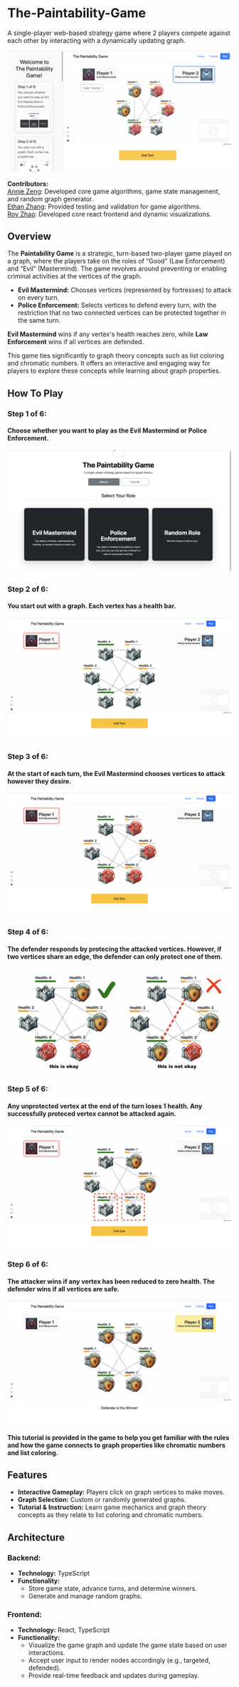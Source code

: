 # The-Paintability-Game

A single-player web-based strategy game where 2 players compete against each other by interacting with a dynamically updating graph.

![demo](demo.png)

**Contributors:**  
[Annie Zeng](https://github.com/wolfywolf7890): Developed core game algorithms, game state management, and random graph generator.  
[Ethan Zhang](https://github.com/): Provided testing and validation for game algorithms.  
[Roy Zhao](https://github.com/JiaqiZhao2004): Developed core react frontend and dynamic visualizations.  

## Overview

The **Paintability Game** is a strategic, turn-based two-player game played on a graph, where the players take on the roles of “Good” (Law Enforcement) and “Evil” (Mastermind). The game revolves around preventing or enabling criminal activities at the vertices of the graph.

- **Evil Mastermind:** Chooses vertices (represented by fortresses) to attack on every turn.
- **Police Enforcement:** Selects vertices to defend every turn, with the restriction that no two connected vertices can be protected together in the same turn.

**Evil Mastermind** wins if any vertex's health reaches zero, while **Law Enforcement** wins if all vertices are defended.

This game ties significantly to graph theory concepts such as list coloring and chromatic numbers. It offers an interactive and engaging way for players to explore these concepts while learning about graph properties.

## How To Play
### Step 1 of 6:
#### Choose whether you want to play as the Evil Mastermind or Police Enforcement.
![Step 1](frontend-react/src/assets/tutorial/01.png)

### Step 2 of 6:
#### You start out with a graph. Each vertex has a health bar.
![Step 2](frontend-react/src/assets/tutorial/02.png)

### Step 3 of 6:
#### At the start of each turn, the Evil Mastermind chooses vertices to attack however they desire.
![Step 3](frontend-react/src/assets/tutorial/03.png)

### Step 4 of 6:
#### The defender responds by protecing the attacked vertices. However, if two vertices share an edge, the defender can only protect one of them.
![Step 4](frontend-react/src/assets/tutorial/04.png)

### Step 5 of 6:
#### Any unprotected vertex at the end of the turn loses 1 health. Any successfully proteced vertex cannot be attacked again.
![Step 5](frontend-react/src/assets/tutorial/05.png)

### Step 6 of 6:
#### The attacker wins if any vertex has been reduced to zero health. The defender wins if all vertices are safe.
![Step 6](frontend-react/src/assets/tutorial/06.png)

#### This tutorial is provided in the game to help you get familiar with the rules and how the game connects to graph properties like chromatic numbers and list coloring.

## Features

- **Interactive Gameplay:** Players click on graph vertices to make moves.
- **Graph Selection:** Custom or randomly generated graphs.
- **Tutorial & Instruction:** Learn game mechanics and graph theory concepts as they relate to list coloring and chromatic numbers.

## Architecture

### Backend:

- **Technology:** TypeScript 
- **Functionality:**
  - Store game state, advance turns, and determine winners.
  - Generate and manage random graphs.

### Frontend:

- **Technology:** React, TypeScript
- **Functionality:**
  - Visualize the game graph and update the game state based on user interactions.
  - Accept user input to render nodes accordingly (e.g., targeted, defended).
  - Provide real-time feedback and updates during gameplay.
